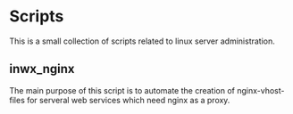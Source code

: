 # Scripts
This is a small collection of scripts related to linux server administration.

## inwx_nginx
The main purpose of this script is to automate the creation of nginx-vhost-files for serveral web services which need nginx as a proxy. 
